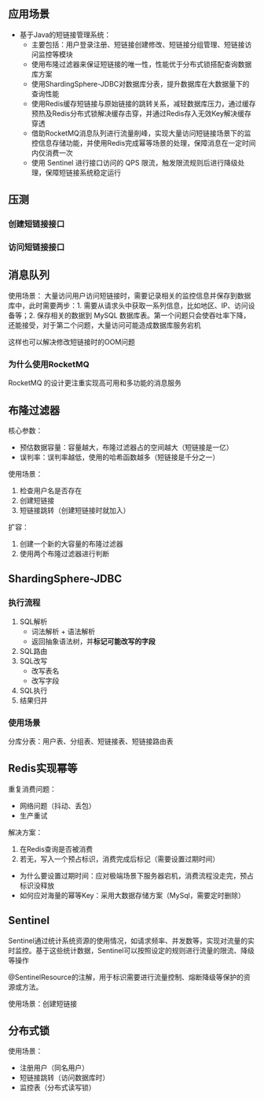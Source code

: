 
## 应用场景

- 基于Java的短链接管理系统：
	- 主要包括：用户登录注册、短链接创建修改、短链接分组管理、短链接访问监控等模块
	- 使用布隆过滤器来保证短链接的唯一性，性能优于分布式锁搭配查询数据库方案
	- 使用ShardingSphere-JDBC对数据库分表，提升数据库在大数据量下的查询性能
	- 使用Redis缓存短链接与原始链接的跳转关系，减轻数据库压力，通过缓存预热及Redis分布式锁解决缓存击穿，并通过Redis存入无效Key解决缓存穿透
	- 借助RocketMQ消息队列进行流量削峰，实现大量访问短链接场景下的监控信息存储功能，并使用Redis完成幂等场景的处理，保障消息在一定时间内仅消费一次
	- 使用 Sentinel 进行接口访问的 QPS 限流，触发限流规则后进行降级处理，保障短链接系统稳定运行

## 压测

### 创建短链接接口

### 访问短链接接口



## 消息队列

使用场景： 大量访问用户访问短链接时，需要记录相关的监控信息并保存到数据库中，此时需要两步：1. 需要从请求头中获取一系列信息，比如地区、IP、访问设备等；2. 保存相关的数据到 MySQL 数据库表。第一个问题只会使吞吐率下降，还能接受，对于第二个问题，大量访问可能造成数据库服务宕机

这样也可以解决修改短链接时的OOM问题

### 为什么使用RocketMQ

RocketMQ 的设计更注重实现高可用和多功能的消息服务

## 布隆过滤器

核心参数：
- 预估数据容量：容量越大，布隆过滤器占的空间越大（短链接是一亿）
- 误判率：误判率越低，使用的哈希函数越多（短链接是千分之一）

使用场景：
1. 检查用户名是否存在
2. 创建短链接
3. 短链接跳转（创建短链接时就加入）

扩容：
1. 创建一个新的大容量的布隆过滤器
2. 使用两个布隆过滤器进行判断

## ShardingSphere-JDBC

### 执行流程

1. SQL解析 
	- 词法解析 + 语法解析
	- 返回抽象语法树，并**标记可能改写的字段**
2. SQL路由
3. SQL改写
	- 改写表名
	- 改写字段
1. SQL执行
2. 结果归并

### 使用场景 

分库分表：用户表、分组表、短链接表、短链接路由表

## Redis实现幂等

重复消费问题：
- 网络问题（抖动、丢包）
- 生产重试

解决方案：
1. 在Redis查询是否被消费
2. 若无，写入一个预占标识，消费完成后标记（需要设置过期时间）

- 为什么要设置过期时间：应对极端场景下服务器宕机，消费流程没走完，预占标识没释放
- 如何应对海量的幂等Key：采用大数据存储方案（MySql，需要定时删除）

## Sentinel 

Sentinel通过统计系统资源的使用情况，如请求频率、并发数等，实现对流量的实时监控。基于这些统计数据，Sentinel可以按照设定的规则进行流量的限流、降级等操作

@SentinelResource的注解，用于标识需要进行流量控制、熔断降级等保护的资源或方法。

使用场景：创建短链接

## 分布式锁

使用场景： 
- 注册用户（同名用户）
- 短链接跳转（访问数据库时）
- 监控表（分布式读写锁）